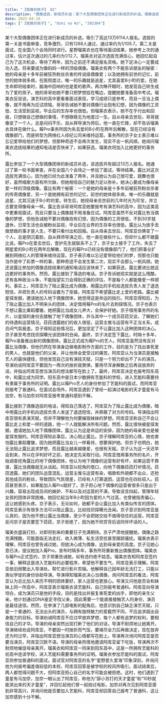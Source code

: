 ```yaml
---
title: "【我推的孩子】 02"
description: "偶像选拔，新成员补选：某个大型偶像团体正在进行新成员的补选。偶像选拔，报名人数：报名总数高达13万6114人。偶像选拔，第一审查：第一审查是书面选拔。偶像选拔，通过率：通过者有1288人，通过率为1/105.7。偶像选拔，第二审查：第二审查是面试，在全国8个会场进行。偶像选拔，等待结果：瑠美衣等待面试结果，参考上次的通过率约为1/12.7。偶像选拔，瑠美衣的决心：瑠美衣表示这次感觉很有希望，并回忆起自己之前还不满足报名资格，为了这次选拔等了两年。她决心一定要拿下这次偶像选拔，将来成为像妈妈一样的顶级偶像。偶像选拔，瑠美衣的秘密：瑠美衣有两个不能对朋友说的秘密：一是她的妈妈是十多年前被狂热粉丝杀害的传说级偶像「爱」；二是她拥有前世的记忆，那时她天生体弱，在医院里度过，唯一的乐趣就是追星，尤其沉迷于B小町的爱。在她生命之烛将要熄灭时，脑海中响起的也是爱的歌声。再次睁眼时，她发现自己转生成了爱的孩子。偶像选拔，哥哥的劝告：哥哥劝告瑠美衣不要只把梦想挂在嘴边，马上就要考高中了。瑠美衣反驳说演艺科的高中重视面试，学习能力只是参考，当上偶像就不用准备应试。哥哥则告诫她不要对偶像有幻想，工资低、生活被监视、毕业后生存率低。瑠美衣表示不在乎付出和回报，只想做自己想做的事，不要一事无成。莓Pro的现状，哥哥的变化：自从妈妈去世，哥哥仿佛变了一个人，总是阴沉着脸，看起来一点也不开心。自从拜师导演之后，他一直在做些什么，但却什么都不跟瑠美衣说。莓Pro的现状，莓Pro的变迁：壹护先生从那起事件之后就联系不上，京子女士接手了工作。失去了团内明星爱的B小町在两年后解散，现在的莓Pro已经没有偶像部门了，他们把事业扩展到网络红人的管理来维持运营。莓Pro的现状，京子的想法：京子表示难以忘记爱带给他们的梦，但那也只能当作是中了彩票一样的事，那种奇迹不会发生第二次，现实不会那么一帆风顺。她还说选拔结果的通知电话应该快来了，如果获选，瑠美衣要进比她这边更好的事务所。选拔结果与阿库亚的计划，落选：瑠美衣接到电话，得知自己落选了。选拔结果与阿库亚的计划，阿库亚的行动：阿库亚欺骗了瑠美衣，导演指出他很有做演员的底子。阿库亚解释说，他用瑠美衣的手机给负责人发了退选短信，并把他的号码设置为拒接。导演不明白阿库亚为什么要摧毁妹妹的梦想，阿库亚表示不会让瑠美衣当偶像，不会让她走上爱的老路。选拔结果与阿库亚的计划，阿库亚的决心：阿库亚说自己一个人就够了，会解决这一切。选拔结果与阿库亚的计划，瑠美衣的新机会：瑠美衣被星探发掘，对方是地下偶像。她觉得这是命运的指引，因为妈妈也是被人发掘后成为偶像的。阿库亚得知后，表示要让她放弃。选拔结果与阿库亚的计划，京子的担忧：京子赞同阿库亚不想让妹妹重蹈覆辙的心情，因为她也依然会想“那时如果那样做，如今就会不一样了”。她不想再体验一次那种心情，因为她是把瑠美衣当成女儿养大的，绝对会保护好她。但正因为是女儿，她无法阻止她的心愿，而且瑠美衣的长相也越来越像爱了，还很有天分。她认为反正总会走到这一步，所以在评论好坏之前，她还有事情要做。选拔结果与阿库亚的计划，阿库亚的调查：阿库亚借用事务所的名片，准备刺探挖角瑠美衣的团体的情况。他认为地下偶像也有高低之分，如果不是好运营，也就没必要再谈瑠美衣要不要当偶像的事。选拔结果与阿库亚的计划，地下偶像的现状：阿库亚以挖角为名，向地下偶像菈菈打听情况。菈菈透露，她们的团队运营主推和运营在交往，唱歌不行、长相一般，还会抢其他成员的粉丝，成员间的气氛极差，有几个已经有退团的意思了，运营也在到处找人。她表示如果能来莓Pro就好了。选拔结果与阿库亚的计划，京子的顾虑：京子认为地下偶像的运营里有很多因为喜欢偶像当成兴趣来做的人，成员间的嫉妒和不和、对运营的不满很容易导致谣言满天飞，管理好年轻女孩的团体非常困难。她回忆起当初B小町里因为只有爱的人气特别高，也被指责是偏心，一想起来就胃疼。她表示无论如何，不会让瑠美衣加入有这种传言的团体。选拔结果与阿库亚的计划，阿库亚的计划：阿库亚表示做法多得是，可以找侦探然后把丑闻捅到网络上。京子认为他不是开玩笑，因为他不想让瑠美衣当偶像，至少不会把她交给无法信赖的运营。阿库亚反问京子要不要签下刚才那个女生，京子拒绝了，因为她不要说同伴坏话的人。瑠美衣的决心与莓Pro的复兴，瑠美衣的决心：瑠美衣打扮得很可爱，表示今天是重要的日子，她很期待。京子问她是否认真，并告诫她接下来要踏入的世界很残酷，可能会无法走红而留下惨痛的回忆，收入低、私生活也会受到影响，还可能受到跟踪狂的伤害。瑠美衣表示她知道，阿库亚跟她说过一样的话，但她一定要做，因为她终于可以做偶像了，她一定会走到妈妈的高度。瑠美衣的决心与莓Pro的复兴，京子的决定：京子表示如果瑠美衣是认真的，就不要加入那个团体，加入她的事务所。时隔十多年，莓Pro准备推出新的偶像团体了。瑠美衣的决心与莓Pro的复兴，签约：瑠美衣和莓Pro签约，正式成为莓Pro的艺人。京子告诫她有纠纷的话会告她，并表示这不是在开玩笑。瑠美衣的决心与莓Pro的复兴，阿库亚的反应：瑠美衣告诉阿库亚，这是就读艺能科所必经的手续，让他不要生气。阿库亚表示他没有反对。瑠美衣的决心与莓Pro的复兴，阿库亚的日常：阿库亚依然经常去导演那里，导演让他剪辑得漂亮点。阿库亚解释说，因为他还是初中生，不能打工，所以他在导演身边以类似弟子的身份，帮导演做一些电影制作方面的工作。瑠美衣的决心与莓Pro的复兴，导演的看法：导演得知瑠美衣还是走上了偶像的道路，问阿库亚作为哥哥是否答应。阿库亚表示总比让她去一个不明来头的团体要好，运营是家人的话没有什么坏处。导演问他是否要和妹妹上同一高中，阿库亚表示只有瑠美衣读艺能科，他读普通科。瑠美衣的决心与莓Pro的复兴，阿库亚的真实目的：阿库亚告诉导演，对他来说，当演员只是一种手段，为了找出害死爱的男人，也就是他的父亲，让他体会爱受过的痛苦。他可以通过体毛和粘膜的DNA鉴定来找出他，为此，他需要一个能与艺人直接接触的地位，当演员是最快的捷径。但只是踏入娱乐圈的话，当助理导演或者幕后人员都可以。在导演的几部作品中演过配角之后，他明白了自己没有演技天赋，只是一个努力却出不了头的演员，一个世上多到数不胜数的凡辈而已。他跟爱不一样，没有特别的魅力，不应该有一个脱离自身能力的目标。瑠美衣的决心与莓Pro的复兴，导演的劝告：导演劝告阿库亚，每个人都有做梦的权利，就算是大学生，要放弃想做的事情都嫌早。他告诫阿库亚，每个人都有做梦的权利，彩票也是不买就不会中，要更加相信自己的才华。导演的母亲打断了他们的谈话，导演不耐烦地让她出去。导演继续劝说阿库亚，不要因为一两次的挫折就畏惧，等你用尽浑身解数之后再说这种话吧，你要自甘平庸还太早。他认为阿库亚想当演员都写在脸上了。瑠美衣的决心与莓Pro的复兴，阿库亚的决定：导演问阿库亚是否要当演员，阿库亚没有回答。导演的母亲让阿库亚也吃了饭再走，并给他盛饭。导演再次不耐烦地让母亲出去。瑠美衣的决心与莓Pro的复兴，阳东高中：瑠美衣和阿库亚来到阳东高中，这是一所初高中连读，日本少数拥有艺能科的学校。这里的艺能科不是所有人都能进，需要持有隶属于事务所的证明。瑠美衣参加艺能科面试，阿库亚参加普通科面试。阿库亚的名字“星野爱久爱海”让面试官觉得很厉害，并询问他为何报考偏差值40的本校，阿库亚回答是被校风吸引了。瑠美衣的决心与莓Pro的复兴，偶遇有马加奈：瑠美衣和阿库亚都觉得面试没问题，但阿库亚担心自己的名字会被拒绝。这时，他们遇到了有马加奈，加奈认出了阿库亚，并称他为“舔小苏打的天才童星”、“10秒就能哭出来的天才童星”，还说他们一起演过电影。加奈很高兴再次见到阿库亚，并询问他是否要加入艺能科，阿库亚回答他报了普通科，加奈对此感到不解。"
date: 2025-04-19
tags: ["【我推的孩子】", "Oshi no Ko", "202304"]
---
```


某个大型偶像团体正在进行新成员的补选，吸引了高达13万6114人报名。选拔的第一关是书面审查，竞争激烈，只有1288人通过，通过率约为1/105.7。第二关是面试，在全国八个会场同时进行。星野瑠美衣也在等待面试结果，她参考上次的通过率，估计这次通过的几率约为1/12.7。瑠美衣对这次选拔充满信心，她回忆起自己为了这次机会，等待了两年，因为之前还不满足报名资格。她下定决心一定要成功入选，将来要成为像妈妈一样的顶级偶像。瑠美衣有两个不能告诉朋友的秘密：她的母亲是十多年前被狂热粉丝杀害的传说级偶像爱；以及她拥有前世的记忆，前世的她体弱多病，在医院度过，唯一的乐趣就是追星，尤其喜爱B小町的爱。在她生命即将结束时，脑海中回响的也是爱的歌声。再次睁开眼时，她发现自己转生成为了爱的孩子。她的哥哥劝她不要只把梦想挂在嘴边，提醒她要准备高中考试。瑠美衣反驳说，演艺科的高中更看重面试表现，学习成绩只是参考，而且一旦当上偶像，就不用再为应试烦恼。哥哥告诫她不要对偶像行业抱有幻想，因为偶像的工资低、生活受到监视，毕业后的生存率也很低。但瑠美衣表示，她不在乎付出和回报，只想做自己想做的事情，不想碌碌无为地度过一生。自从母亲去世后，哥哥就像变了一个人，总是闷闷不乐，自从拜导演为师后，他一直在忙碌，却不告诉瑠美衣具体在做什么。莓Pro事务所因为失去爱的B小町在两年后解散，现在已经没有偶像部门，而是转型为网络红人经纪公司来维持运营。事务所的京子女士表示难以忘记爱带给他们的梦想，但那种奇迹不会再次发生，现实不会一帆风顺。她询问瑠美衣选拔结果的通知电话是否快来了，如果获选，瑠美衣将加入比她更好的事务所。

露比参加了一个大型偶像团体的新成员补选，该选拔共有超过13万人报名。她通过了第一轮书面审查，并在全国八个会场之一参加了面试，等待结果。露比对这次选拔充满信心，因为她已经为此准备了两年，并且她认为自己很可爱，跳舞也很好，虽然唱歌方面有所欠缺，但她相信自己的魅力足以弥补。她决心要成为像母亲爱一样的顶级偶像。露比有两个秘密：一个是她的母亲是十多年前被狂热粉丝杀害的传奇偶像爱，另一个是她拥有前世的记忆，前世的她体弱多病，唯一的乐趣就是追星，尤其沉迷于B小町的爱。转生后，她视母亲去世前的几年时光为珍宝，并立志要变得像母亲一样。露比告诉哥哥阿库亚她要报考有演艺科的高中，因为这类高中更重视面试，而且只要当上偶像就不用准备应试。阿库亚虽然不反对露比有当偶像的梦想，但他告诫她不要对偶像抱有幻想，因为偶像的工资很低，不到30岁就退休，日常生活也会被粉丝监视，毕业后在业界的生存率也很低。露比认为放手去做想做的事才是人生，不要只看付出和回报。自从母亲去世后，阿库亚仿佛变了一个人，总是阴沉着脸，自从拜师导演之后，他一直在做些什么，但却什么都不跟露比说。莓Pro在爱去世后，壹护先生就联系不上了，京子女士接手了工作。失去了明星爱的B小町在两年后解散，现在的莓Pro已经没有偶像部门了，他们把事业扩展到网络红人的管理来维持运营。京子表示难以忘记爱带给他们的梦，但那也只能当作是中了彩票一样的事，那种奇迹不会发生第二次，现实不会那么一帆风顺。她还说露比参加的偶像选拔结果的通知电话应该快来了，如果获选，露比要进比她这边更好的事务所。然而，露比接到了落选的电话。京子告诉她现实就是这么残酷，还有各种政治斗争，不能指望实力会得到正确的评估，不是每个人都能像爱一样顺利。事实上，阿库亚为了阻止露比成为偶像，用露比的手机给选拔负责人发了退选短信，并把负责人的号码设置为了拒接。阿库亚不希望露比走上爱的老路。露比被星探发掘，邀请她加入地下偶像团体，她觉得这是命运的指引。阿库亚得知后，为了阻止露比加入不明来头的团体，决定借用莓Pro的名片去刺探情况。京子也表示不想让露比重蹈覆辙，她把露比当成女儿养大，会保护好她。京子借用事务所的名片，以星探的身份去接触了地下偶像团体，并与其中一个成员菈菈交谈，了解她们的待遇和运营情况。菈菈透露她们的收入很低，运营主推与运营有不正当关系，成员间气氛极差。京子得知这些情况后，更加坚定了不让露比加入这种团体的决心。京子甚至考虑找侦探曝光该团体的丑闻。最终，京子决定签下露比，时隔十多年，莓Pro准备推出新的偶像团体。露比正式成为莓Pro的艺人。阿库亚虽然没有反对露比当偶像，但他仍然在导演身边做电影制作方面的工作，目的是为了找出害死爱的男人，也就是他们的父亲，并让他体会爱受过的痛苦。阿库亚认为当演员是接触艺人的最快捷径，但他发现自己没有演技天赋，只是一个努力却出不了头的演员。导演劝说阿库亚不要因为一两次的挫折就畏惧，要用尽浑身解数之后再说放弃的话，并指出阿库亚想当演员的想法都写在脸上了。最终，阿库亚决定也报考阳东高中，和露比成为同学。阳东高中是日本少数拥有艺能科的学校，进入艺能科需要持有隶属于事务所的证明。露比以莓Pro艺人的身份参加了艺能科的面试，而阿库亚则报考了普通科。在面试会场外，阿库亚遇到了曾经一起演过电影的天才童星有马加奈，有马加奈对阿库亚报考普通科感到不解。

露比接到了偶像选拔的电话，得知自己落选了。阿库亚为了阻止露比成为偶像，暗中用露比的手机向选拔负责人发送了退选短信，并屏蔽了对方的号码。导演指出阿库亚很有表演天赋，但并不理解他为何要摧毁妹妹的梦想。阿库亚坚称自己不会让露比走上和爱一样的道路，他一个人就能解决所有问题。然而，露比很快被星探发掘，邀请她加入地下偶像团体。露比认为这是命运的安排，因为她的母亲爱也是被星探发掘的。阿库亚得知此事后，决心阻止露比。京子理解阿库亚的心情，她也害怕露比重蹈覆辙，因为她把露比当女儿一样看待，想要保护她。但京子也明白，她无法阻止露比追求梦想，而且露比越来越像爱，也很有天赋。京子认为这一天迟早会到来，所以在评判好坏之前，她决定先采取行动。阿库亚借用事务所的名片，开始调查挖角露比的地下偶像团体。他认为地下偶像的运营有好有坏，如果运营不靠谱，露比当偶像就无从谈起。阿库亚以挖角的借口，向地下偶像菈菈打听情况。菈菈透露，她们的团队运营混乱，运营主推与运营有染，唱歌和外貌都不出众，还抢其他成员的粉丝，导致团队气氛很差，已经有人打算退团，运营也在四处招人。菈菈甚至表示，如果能加入莓Pro就好了。京子担心地下偶像的运营者很多只是出于兴趣，容易出现成员间的嫉妒、不和以及对运营的不满，导致谣言四起，管理年轻女孩的团体非常困难。她回忆起当年B小町因为爱的人气过高，也曾被指责偏心，这让她感到头疼。京子表示，无论如何，她都不会让露比加入有类似传言的团体。阿库亚表示有很多方法可以阻止露比，比如找侦探曝光丑闻。京子意识到阿库亚是认真的，因为他不想让露比当偶像，至少不会把她交给不值得信任的运营。阿库亚反问京子是否要签下菈菈，京子拒绝了，因为她不欣赏背后说同伴坏话的人。

瑠美衣盛装打扮，对即将到来的重要日子充满期待。京子严肃地提醒她，偶像之路充满残酷，可能面临无法走红、收入微薄、私生活受扰甚至跟踪骚扰。瑠美衣表示理解，阿库亚也曾告诫过她，但她决心成为偶像，达到母亲爱的高度。京子见她心意已决，提议她加入莓Pro，宣布时隔多年，事务所将重新推出偶像团体。瑠美衣与莓Pro正式签约，京子郑重告诫她，如有违约绝不姑息。瑠美衣告知阿库亚签约一事，解释这是进入艺能科的必要程序，希望他不要生气，阿库亚表示理解。阿库亚依旧频繁出入导演处，帮忙进行影片剪辑。他解释自己因年龄无法打工，只能以类似学徒的身份协助导演。导演得知瑠美衣决心当偶像，询问阿库亚的看法，阿库亚认为总比加入来历不明的团体要好，家人运营也更放心。导演又问他是否会和妹妹上同一所高中，阿库亚表示瑠美衣读艺能科，自己则报考普通科。阿库亚向导演坦白，成为演员只是他的手段，目的是找出并报复害死爱的凶手，即他的亲生父亲。他计划通过DNA鉴定寻找父亲，因此需要一个能直接接触艺人的身份，演员是最佳途径。然而，在参演了几部电影的配角后，他意识到自己缺乏演艺天赋，只是一个普通的、无法出头的演员，与拥有独特魅力的爱截然不同，不应追求超出自身能力的目标。导演劝诫阿库亚不应过早放弃梦想，每个人都有追梦的权利，要相信自己的才华。导演的母亲突然出现打断了他们的对话，导演不耐烦地让她离开。导演继续劝说阿库亚，不要因一时挫折而气馁，要竭尽全力后再做决定，现在放弃还为时过早，并指出阿库亚想当演员的心情都写在脸上。导演再次询问阿库亚是否要当演员，阿库亚沉默不语。导演的母亲热情地邀请阿库亚留下吃饭，导演再次不耐烦地催促母亲离开。瑠美衣和阿库亚一同来到阳东高中，这是一所拥有艺能科的初高中连读学校，进入艺能科需要事务所的证明。瑠美衣参加艺能科的面试，阿库亚则参加普通科的面试。面试官对阿库亚的名字“星野爱久爱海”印象深刻，并询问他为何报考偏差值较低的本校，阿库亚回答是被学校的校风所吸引。面试结束后，两人都觉得问题不大，但阿库亚担心自己的名字可能会被拒绝。这时，他们遇到了童星有马加奈，加奈一眼认出了阿库亚，称他为“舔小苏打的天才童星”和“10秒就能哭出来的天才童星”，并回忆起他们曾一起拍过电影。加奈对再次见到阿库亚感到非常高兴，并询问他是否要加入艺能科，阿库亚却回答自己报考了普通科，这让加奈感到十分不解。